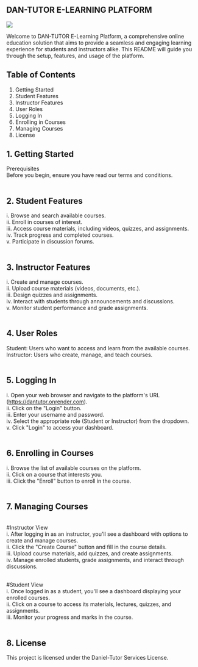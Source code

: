 ## DAN-TUTOR E-LEARNING PLATFORM <br/> 

<img src="https://avatars.githubusercontent.com/u/111175741?s=200&v=4"/> <br/>

Welcome to DAN-TUTOR E-Learning Platform, a comprehensive online education solution that aims to provide a seamless and engaging learning experience for students and instructors alike. This README will guide you through the setup, features, and usage of the platform. <br/>

## Table of Contents <br/>

1. Getting Started<br/>
2. Student Features<br/>
3. Instructor Features<br/>
4. User Roles<br/>
5. Logging In<br/>
6. Enrolling in Courses<br/>
7. Managing Courses<br/>
8. License<br/>


## 1. Getting Started<br/>
Prerequisites<br/>
Before you begin, ensure you have read our terms and conditions.<br/>
<br/>

## 2. Student Features<br/>
i. Browse and search available courses.<br/>
ii. Enroll in courses of interest.<br/>
iii. Access course materials, including videos, quizzes, and assignments.<br/>
iv. Track progress and completed courses.<br/>
v. Participate in discussion forums.<br/>
<br/>

## 3. Instructor Features<br/>
i. Create and manage courses.<br/>
ii. Upload course materials (videos, documents, etc.).<br/>
iii. Design quizzes and assignments.<br/>
iv. Interact with students through announcements and discussions.<br/>
v. Monitor student performance and grade assignments.<br/>
<br/>

## 4. User Roles<br/>
Student: Users who want to access and learn from the available courses.<br/>
Instructor: Users who create, manage, and teach courses.<br/>
<br/>

## 5. Logging In<br/>
i. Open your web browser and navigate to the platform's URL (https://dantutor.onrender.com).<br/>
ii. Click on the "Login" button.<br/>
iii. Enter your username and password.<br/>
iv. Select the appropriate role (Student or Instructor) from the dropdown.<br/>
v. Click "Login" to access your dashboard.<br/>
<br/>

## 6. Enrolling in Courses<br/>
i. Browse the list of available courses on the platform.<br/>
ii. Click on a course that interests you.<br/>
iii. Click the "Enroll" button to enroll in the course.<br/>
<br/>

## 7. Managing Courses<br/>
<br/>
#Instructor View <br/>
i. After logging in as an instructor, you'll see a dashboard with options to create and manage courses.<br/>
ii. Click the "Create Course" button and fill in the course details.<br/>
iii. Upload course materials, add quizzes, and create assignments.<br/>
iv. Manage enrolled students, grade assignments, and interact through discussions.<br/>
<br/>

#Student View <br/>
i. Once logged in as a student, you'll see a dashboard displaying your enrolled courses.<br/>
ii. Click on a course to access its materials, lectures, quizzes, and assignments.<br/>
iii. Monitor your progress and marks in the course.<br/>
<br/>

## 8. License<br/>
This project is licensed under the Daniel-Tutor Services License.<br/>
